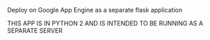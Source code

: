 Deploy on Google App Engine as a separate flask application

THIS APP IS IN PYTHON 2 AND IS INTENDED TO BE RUNNING AS A SEPARATE SERVER